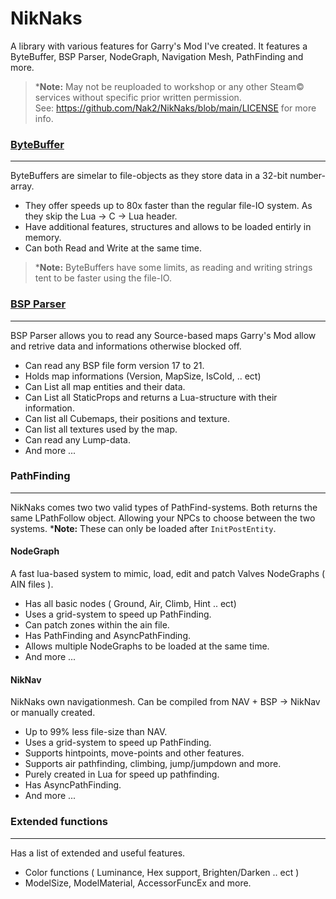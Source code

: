 # NikNaks
 A library with various features for Garry's Mod I've created.
 It features a ByteBuffer, BSP Parser, NodeGraph, Navigation Mesh, PathFinding and more.
 
>***Note:** May not be reuploaded to workshop or any other Steam© services without specific prior written permission.<br>
See: https://github.com/Nak2/NikNaks/blob/main/LICENSE for more info.
### [ByteBuffer](https://github.com/Nak2/NikNaks/wiki/ByteBuffer)
------
ByteBuffers are simelar to file-objects as they store data in a 32-bit number-array.
* They offer speeds up to 80x faster than the regular file-IO system. As they skip the Lua -> C -> Lua header.
* Have additional features, structures and allows to be loaded entirly in memory.
* Can both Read and Write at the same time.

>***Note:** ByteBuffers have some limits, as reading and writing strings tent to be faster using the file-IO.
### [BSP Parser](https://github.com/Nak2/NikNaks/wiki/BSP-Parser)
-------------
BSP Parser allows you to read any Source-based maps Garry's Mod allow and retrive data and informations otherwise blocked off.
* Can read any BSP file form version 17 to 21.
* Holds map informations (Version, MapSize, IsCold, .. ect)
* Can List all map entities and their data.
* Can List all StaticProps and returns a Lua-structure with their information.
* Can list all Cubemaps, their positions and texture.
* Can list all textures used by the map.
* Can read any Lump-data.
* And more ...
### PathFinding
------
NikNaks comes two two valid types of PathFind-systems. Both returns the same LPathFollow object. Allowing your NPCs to choose between the two systems.
***Note:** These can only be loaded after `InitPostEntity`.
#### NodeGraph
A fast lua-based system to mimic, load, edit and patch Valves NodeGraphs ( AIN files ).
* Has all basic nodes ( Ground, Air, Climb, Hint .. ect)
* Uses a grid-system to speed up PathFinding.
* Can patch zones within the ain file.
* Has PathFinding and AsyncPathFinding.
* Allows multiple NodeGraphs to be loaded at the same time.
* And more ...
#### NikNav
NikNaks own navigationmesh. Can be compiled from NAV + BSP -> NikNav or manually created.
* Up to 99% less file-size than NAV.
* Uses a grid-system to speed up PathFinding.
* Supports hintpoints, move-points and other features.
* Supports air pathfinding, climbing, jump/jumpdown and more.
* Purely created in Lua for speed up pathfinding.
* Has AsyncPathFinding.
* And more ...
### Extended functions
----------------------
Has a list of extended and useful features.
* Color functions ( Luminance, Hex support, Brighten/Darken .. ect )
* ModelSize, ModelMaterial, AccessorFuncEx and more.
